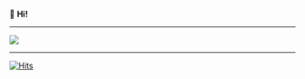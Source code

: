 👋 **Hi!**

---

<a href="https://discord.com/users/705665813994012695">
  <img src="https://lanyard.cnrad.dev/api/636268679767654430?bg=0a0a0a&animated=true&hideDiscrim=true" align="center" />
</a>

---

[![Hits](https://hits.link/hits?url=https://github.com/6g5&bgLeft=444444&bgRight=031e87&label=visits)](https://hits.link)

